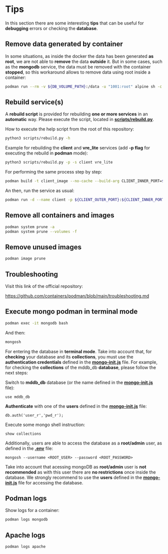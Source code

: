# Tips

In this section there are some interesting **tips** that can be useful for **debugging** errors or checking the **database**.

## Remove data generated by container

In some situations, as inside the docker the data has been generated **as root**, we are not able to **remove** the data **outside** it. But in some cases, such as the **mongodb** service, the data must be removed with the container **stopped**, so this workaround allows to remove data using root inside a container:

```sh
podman run --rm -v ${DB_VOLUME_PATH}:/data -u "1001:root" alpine sh -c "rm -rf /data/*"
```

## Rebuild service(s)

A **rebuild script** is provided for rebuilding **one or more services** in an **automatic** way. Please execute the script, located in [**scripts/rebuild.py**](../scripts/rebuild.py). 

How to execute the help script from the root of this repository:

```sh
python3 scripts/rebuild.py -h
```

Example for rebuilding the **client** and **vre_lite** services (add **-p flag** for executing the rebuild in **podman** mode): 

```sh
python3 scripts/rebuild.py -p -s client vre_lite
```

For performing the same process step by step:

```sh
podman build -t client_image --no-cache --build-arg CLIENT_INNER_PORT=${CLIENT_INNER_PORT} ./client
```

An then, run the service as usual:

```sh
podman run -d --name client -p ${CLIENT_OUTER_PORT}:${CLIENT_INNER_PORT} --cpus "${CLIENT_CPU_LIMIT}" --memory "${CLIENT_MEMORY_LIMIT}" --network web_network client_image
```

## Remove all containers and images

```sh
podman system prune -a
podman system prune --volumes -f
```

## Remove unused images

```sh
podman image prune
```

## Troubleshooting

Visit this link of the official repository:

https://github.com/containers/podman/blob/main/troubleshooting.md

## Execute mongo podman in terminal mode

```sh
podman exec -it mongodb bash
```

And then: 

```sh
mongosh 
```

For entering the database in **terminal mode**. Take into account that, for **checking** your database and its **collections**, you must use the **authentication credentials** defined in the [**mongo-init.js**](../mongodb/mongo-init.js) file. For example, for checking the **collections** of the mddb_db **database**, please follow the next steps:

Switch to **mddb_db** database (or the name defined in the [**mongo-init.js**](../mongodb/mongo-init.js) file):

    use mddb_db

**Authenticate** with one of the **users** defined in the [**mongo-init.js**](../mongodb/mongo-init.js) file:

    db.auth('user_r','pwd_r');

Execute some mongo shell instruction:

    show collections

Additionally, users are able to access the database as a **root/admin** user, as defined in the [**.env**](../.env.podman.git) file:

    mongosh --username <ROOT_USER> --password <ROOT_PASSWORD>

Take into account that acessing mongoDB as **root/admin** user is **not recommended** as with this user there are **no restrictions** once inside the database. We strongly recommend to use the **users** defined in the [**mongo-init.js**](../mongodb/mongo-init.js) file for accessing the database.

## Podman logs

Show logs for a container:

```sh
podman logs mongodb
```

## Apache logs

    podman logs apache